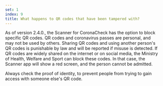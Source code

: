 ```yaml
---
set: 1
index: 9
title: What happens to QR codes that have been tampered with?
---
```

As of version 2.4.0., the Scanner for CoronaCheck has the option to block specific QR codes. QR codes and coronavirus passes are personal, and may not be used by others. Sharing QR codes and using another person's QR codes is punishable by law and will be reported if misuse is detected. If QR codes are widely shared on the internet or on social media, the Ministry of Health, Welfare and Sport can block these codes. In that case, the Scanner app will show a red screen, and the person cannot be admitted. 

Always check the proof of identity, to prevent people from trying to gain access with someone else's QR code.
